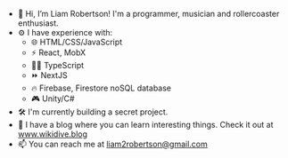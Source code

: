 - 👋 Hi, I’m Liam Robertson! I'm a programmer, musician and rollercoaster enthusiast.
- ⚙️ I have experience with:
  - 🌐 HTML/CSS/JavaScript
  - ⚡ React, MobX
  - 👨‍💻 TypeScript
  - ⏩ NextJS
  - 🔥 Firebase, Firestore noSQL database
  - 🎮 Unity/C#
- 🛠 I'm currently building a secret project.
- 📖 I have a blog where you can learn interesting things. Check it out at www.wikidive.blog
- 📫 You can reach me at liam2robertson@gmail.com
